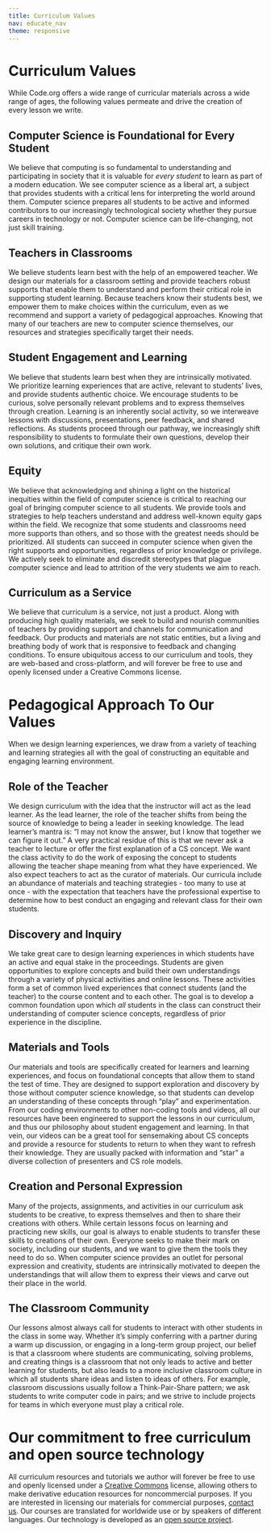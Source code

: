 ```yaml
---
title: Curriculum Values
nav: educate_nav
theme: responsive
---
```


# Curriculum Values

While Code.org offers a wide range of curricular materials across a wide range of ages, the following values permeate and drive the creation of every lesson we write.

## Computer Science is Foundational for Every Student 

We believe that computing is so fundamental to understanding and participating in society that it is valuable for *every student* to learn as part of a modern education. We see computer science as a liberal art, a subject that provides students with a critical lens for interpreting the world around them. Computer science prepares all students to be active and informed contributors to our increasingly technological society whether they pursue careers in technology or not. Computer science can be life-changing, not just skill training.

## Teachers in Classrooms

We believe students learn best with the help of an empowered teacher. We design our materials for a classroom setting and provide teachers robust supports that enable them to understand and perform their critical role in supporting student learning.  Because teachers know their students best, we empower them to make choices within the curriculum, even as we recommend and support a variety of pedagogical approaches.  Knowing that many of our teachers are new to computer science themselves, our resources and strategies specifically target their needs. 

## Student Engagement and Learning

We believe that students learn best when they are intrinsically motivated. We prioritize learning experiences that are active, relevant to students’ lives, and provide students authentic choice. We encourage students to be curious, solve personally relevant problems and to express themselves through creation. Learning is an inherently social activity, so we interweave lessons with discussions, presentations, peer feedback, and shared reflections. As students proceed through our pathway, we increasingly shift responsibility to students to formulate their own questions, develop their own solutions, and critique their own work. 

## Equity

We believe that acknowledging and shining a light on the historical inequities within the field of computer science is critical to reaching our goal of bringing computer science to all students. We provide tools and strategies to help teachers understand and address well-known equity gaps within the field. We recognize that some students and classrooms need more supports than others, and so those with the greatest needs should be prioritized. All students can succeed in computer science when given the right supports and opportunities, regardless of prior knowledge or privilege.  We actively seek to eliminate and discredit stereotypes that plague computer science and lead to attrition of the very students we aim to reach.

## Curriculum as a Service

We believe that curriculum is a service, not just a product. Along with producing high quality materials, we seek to build and nourish communities of teachers by providing support and channels for communication and feedback. Our products and materials are not static entities, but a living and breathing body of work that is responsive to feedback and changing conditions. To ensure ubiquitous access to our curriculum and tools, they are web-based and cross-platform, and will forever be free to use and openly licensed under a Creative Commons license.

# Pedagogical Approach To Our Values

When we design learning experiences, we draw from a variety of teaching and learning strategies all with the goal of constructing an equitable and engaging learning environment.

## Role of the Teacher

We design curriculum with the idea that the instructor will act as the lead learner. As the lead learner, the role of the teacher shifts from being the source of knowledge to being a leader in seeking knowledge. The lead learner’s mantra is: “I may not know the answer, but I know that together we can figure it out.”  A very practical residue of this is that we never ask a teacher to lecture or offer the first explanation of a CS concept.  We want the class activity to do the work of exposing the concept to students allowing the teacher shape meaning from what they have experienced.  We also expect teachers to act as the curator of materials.  Our curricula include an abundance of materials and teaching strategies - too many to use at once - with the expectation that teachers have the professional expertise to determine how to best conduct an engaging and relevant class for their own students.

## Discovery and Inquiry

We take great care to design learning experiences in which students have an active and equal stake in the proceedings. Students are given opportunities to explore concepts and build their own understandings through a variety of physical activities and online lessons. These activities form a set of common lived experiences that connect students (and the teacher) to the course content and to each other.  The goal is to develop a common foundation upon which *all* students in the class can construct their understanding of computer science concepts, regardless of prior experience in the discipline.

## Materials and Tools

Our materials and tools are specifically created for learners and learning experiences, and focus on foundational concepts that allow them to stand the test of time. They are designed to support exploration and discovery by those without computer science knowledge, so that students can develop an understanding of these concepts through “play” and experimentation. From our coding environments to other non-coding tools and videos, all our resources have been engineered to support the lessons in our curriculum, and thus our philosophy about student engagement and learning. In that vein, our videos can be a great tool for sensemaking about CS concepts and provide a resource for students to return to when they want to refresh their knowledge. They are usually packed with information and “star” a diverse collection of presenters and CS role models.

## Creation and Personal Expression

Many of the projects, assignments, and activities in our curriculum ask students to be creative, to express themselves and then to share their creations with others. While certain lessons focus on learning and practicing new skills, our goal is always to enable students to transfer these skills to creations of their own.  Everyone seeks to make their mark on society, including our students, and we want to give them the tools they need to do so. When computer science provides an outlet for personal expression and creativity, students are intrinsically motivated to deepen the understandings that will allow them to express their views and carve out their place in the world.

## The Classroom Community

Our lessons almost always call for students to interact with other students in the class in some way.  Whether it’s simply conferring with a partner during a warm up discussion, or engaging in a long-term group project, our belief is that a classroom where students are communicating, solving problems, and creating things is a classroom that not only leads to active and better learning for students, but also leads to a more inclusive classroom culture in which all students share ideas and listen to ideas of others. For example, classroom discussions usually follow a Think-Pair-Share pattern; we ask students to write computer code in pairs; and we strive to include projects for teams in which everyone must play a critical role.

# Our commitment to free curriculum and open source technology
All curriculum resources and tutorials we author will forever be free to use and openly licensed under a [Creative Commons](http://creativecommons.org/licenses/by-nc-sa/4.0/) license, allowing others to make derivative education resources for noncommercial purposes. If you are interested in licensing our materials for commercial purposes, [contact us](/contact). Our courses are translated for worldwide use or by speakers of different languages. Our technology is developed as an [open source project](https://github.com/code-dot-org/code-dot-org).
